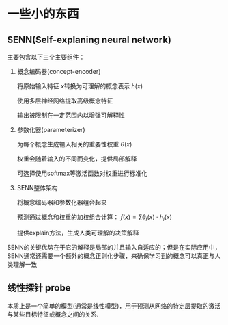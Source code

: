 # 一些小的东西

## SENN(Self-explaning neural network)

主要包含以下三个主要组件：

1. 概念编码器(concept-encoder)

   将原始输入特征 $x$转换为可理解的概念表示 $h(x)$

   使用多层神经网络提取高级概念特征

   输出被限制在一定范围内以增强可解释性

2. 参数化器(parameterizer)

   为每个概念生成输入相关的重要性权重 $\theta(x)$

   权重会随着输入的不同而变化，提供局部解释

   可选择使用softmax等激活函数对权重进行标准化

3. SENN整体架构

   将概念编码器和参数化器组合起来

   预测通过概念和权重的加权组合计算： $f(x) = \sum \theta_i(x) \cdot h_i(x)$

   提供explain方法，生成人类可理解的决策解释

SENN的关键优势在于它的解释是局部的并且输入自适应的；但是在实际应用中，SENN通常还需要一个额外的概念正则化步骤，来确保学习到的概念可以真正与人类理解一致

## 线性探针 probe 

本质上是一个简单的模型(通常是线性模型)，用于预测从网络的特定层提取的激活与某些目标特征或概念之间的关系.


